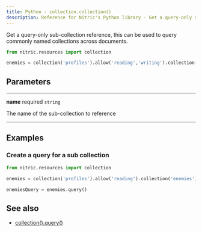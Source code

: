 ```yaml
---
title: Python - collection.collection()
description: Reference for Nitric's Python library - Get a query-only sub-collection reference, this can be used to query commonly named collections across documents.
---
```


Get a query-only sub-collection reference, this can be used to query commonly named collections across documents.

```python
from nitric.resources import collection

enemies = collection('profiles').allow('reading','writing').collection('enemies')
```

## Parameters

---

**name** required `string`

The name of the sub-collection to reference

---

## Examples

### Create a query for a sub collection

```python
from nitric.resources import collection

enemies = collection('profiles').allow('reading').collection('enemies')

enemiesQuery = enemies.query()
```

## See also

- [collection().query()](./collection-query)
